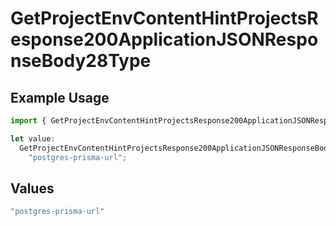 # GetProjectEnvContentHintProjectsResponse200ApplicationJSONResponseBody28Type

## Example Usage

```typescript
import { GetProjectEnvContentHintProjectsResponse200ApplicationJSONResponseBody28Type } from "@vercel/sdk/models/getprojectenvop.js";

let value:
  GetProjectEnvContentHintProjectsResponse200ApplicationJSONResponseBody28Type =
    "postgres-prisma-url";
```

## Values

```typescript
"postgres-prisma-url"
```